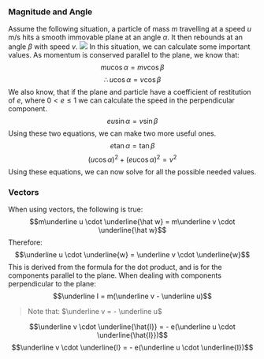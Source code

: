 ### Magnitude and Angle
Assume the following situation, a particle of mass $m$ travelling at a speed $u$ m/s hits a smooth immovable plane at an angle $\alpha$. It then rebounds at an angle $\beta$ with speed $v$.
![](ObliqueCollision1.svg)
In this situation, we can calculate some important values.
As momentum is conserved parallel to the plane, we know that:
$$mu\cos\alpha = mv\cos\beta$$
$$\therefore u\cos\alpha = v\cos\beta$$
We also know, that if the plane and particle have a coefficient of restitution of $e$, where $0 \lt e \leq 1$ we can calculate the speed in the perpendicular component.
$$eu\sin\alpha = v\sin\beta$$
Using these two equations, we can make two more useful ones.
$$e\tan\alpha = \tan\beta$$
$$(u\cos\alpha)^2 + (eu\cos\alpha)^2 = v^2$$
Using these equations, we can now solve for all the possible needed values.
### Vectors
When using vectors, the following is true:
$$m\underline u  \cdot \underline{\hat w} = m\underline v  \cdot \underline{\hat w}$$
Therefore:
$$\underline u  \cdot \underline{w} = \underline v  \cdot \underline{w}$$
This is derived from the formula for the dot product, and is for the components parallel to the plane.
When dealing with components perpendicular to the plane:
$$\underline I = m(\underline v - \underline u)$$
> Note that: $\underline v = - \underline u$

$$\underline v \cdot \underline{\hat{I}} = - e(\underline u \cdot \underline{\hat{I}})$$
$$\underline v \cdot \underline{I} = - e(\underline u \cdot \underline{I})$$


